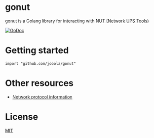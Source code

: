 # gonut

gonut is a Golang library for interacting with [NUT (Network UPS Tools)](https://networkupstools.org/)

[![GoDoc](https://godoc.org/github.com/jooola/gonut?status.svg)](https://godoc.org/github.com/jooola/gonut)

# Getting started

```
import "github.com/jooola/gonut"
```

# Other resources

- [Network protocol information](http://networkupstools.org/docs/developer-guide.chunked/ar01s09.html)

# License

[MIT](LICENSE)
